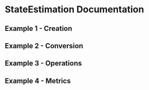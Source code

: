 # StateEstimation Documentation


## Example 1 - Creation


## Example 2 - Conversion


## Example 3 - Operations


## Example 4 - Metrics
